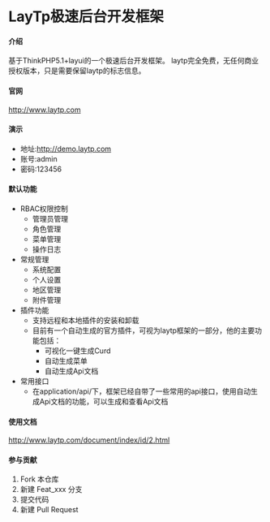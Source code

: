 # LayTp极速后台开发框架

#### 介绍
基于ThinkPHP5.1+layui的一个极速后台开发框架。
laytp完全免费，无任何商业授权版本，只是需要保留laytp的标志信息。

#### 官网
http://www.laytp.com

#### 演示
- 地址:http://demo.laytp.com
- 账号:admin
- 密码:123456

#### 默认功能
- RBAC权限控制
  - 管理员管理
  - 角色管理
  - 菜单管理
  - 操作日志
- 常规管理
  - 系统配置
  - 个人设置
  - 地区管理
  - 附件管理
- 插件功能
  - 支持远程和本地插件的安装和卸载
  - 目前有一个自动生成的官方插件，可视为laytp框架的一部分，他的主要功能包括：
    - 可视化一键生成Curd
    - 自动生成菜单
    - 自动生成Api文档
- 常用接口
  - 在application/api/下，框架已经自带了一些常用的api接口，使用自动生成Api文档的功能，可以生成和查看Api文档


#### 使用文档

http://www.laytp.com/document/index/id/2.html

#### 参与贡献

1.  Fork 本仓库
2.  新建 Feat_xxx 分支
3.  提交代码
4.  新建 Pull Request
